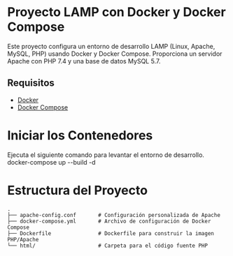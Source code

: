 # Proyecto LAMP con Docker y Docker Compose

Este proyecto configura un entorno de desarrollo LAMP (Linux, Apache, MySQL, PHP) usando Docker y Docker Compose. Proporciona un servidor Apache con PHP 7.4 y una base de datos MySQL 5.7.

## Requisitos

- [Docker](https://docs.docker.com/get-docker/)
- [Docker Compose](https://docs.docker.com/compose/install/)

# Iniciar los Contenedores

Ejecuta el siguiente comando para levantar el entorno de desarrollo.
docker-compose up --build -d

# Estructura del Proyecto

```
.
├── apache-config.conf       # Configuración personalizada de Apache
├── docker-compose.yml       # Archivo de configuración de Docker Compose
├── Dockerfile               # Dockerfile para construir la imagen PHP/Apache
└── html/                    # Carpeta para el código fuente PHP
